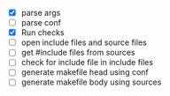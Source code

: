  - [x] parse args
 - [ ] parse conf
 - [x] Run checks
 - [ ] open include files and source files
 - [ ] get #include files from sources
 - [ ] check for include file in include files
 - [ ] generate makefile head using conf
 - [ ] generate makefile body using sources
